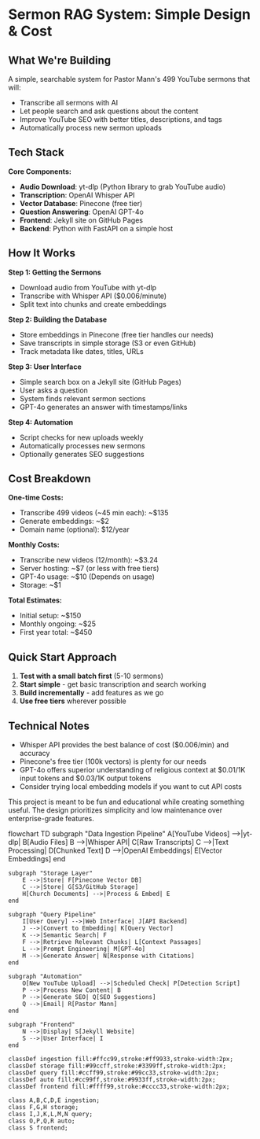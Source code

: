 # Sermon RAG System: Simple Design & Cost

## What We're Building

A simple, searchable system for Pastor Mann's 499 YouTube sermons that will:

- Transcribe all sermons with AI
- Let people search and ask questions about the content
- Improve YouTube SEO with better titles, descriptions, and tags
- Automatically process new sermon uploads

## Tech Stack

**Core Components:**
- **Audio Download**: yt-dlp (Python library to grab YouTube audio)
- **Transcription**: OpenAI Whisper API
- **Vector Database**: Pinecone (free tier)
- **Question Answering**: OpenAI GPT-4o
- **Frontend**: Jekyll site on GitHub Pages
- **Backend**: Python with FastAPI on a simple host

## How It Works

**Step 1: Getting the Sermons**
- Download audio from YouTube with yt-dlp
- Transcribe with Whisper API ($0.006/minute)
- Split text into chunks and create embeddings

**Step 2: Building the Database**
- Store embeddings in Pinecone (free tier handles our needs)
- Save transcripts in simple storage (S3 or even GitHub)
- Track metadata like dates, titles, URLs

**Step 3: User Interface**
- Simple search box on a Jekyll site (GitHub Pages)
- User asks a question
- System finds relevant sermon sections
- GPT-4o generates an answer with timestamps/links

**Step 4: Automation**
- Script checks for new uploads weekly
- Automatically processes new sermons
- Optionally generates SEO suggestions

## Cost Breakdown

**One-time Costs:**
- Transcribe 499 videos (~45 min each): ~$135
- Generate embeddings: ~$2
- Domain name (optional): $12/year

**Monthly Costs:**
- Transcribe new videos (12/month): ~$3.24
- Server hosting: ~$7 (or less with free tiers)
- GPT-4o usage: ~$10 (Depends on usage)
- Storage: ~$1

**Total Estimates:**
- Initial setup: ~$150
- Monthly ongoing: ~$25
- First year total: ~$450

## Quick Start Approach

1. **Test with a small batch first** (5-10 sermons)
2. **Start simple** - get basic transcription and search working
3. **Build incrementally** - add features as we go
4. **Use free tiers** wherever possible

## Technical Notes

- Whisper API provides the best balance of cost ($0.006/min) and accuracy
- Pinecone's free tier (100k vectors) is plenty for our needs
- GPT-4o offers superior understanding of religious context at $0.01/1K input tokens and $0.03/1K output tokens
- Consider trying local embedding models if you want to cut API costs

This project is meant to be fun and educational while creating something useful. The design prioritizes simplicity and low maintenance over enterprise-grade features.

flowchart TD
    subgraph "Data Ingestion Pipeline"
        A[YouTube Videos] -->|yt-dlp| B[Audio Files]
        B -->|Whisper API| C[Raw Transcripts]
        C -->|Text Processing| D[Chunked Text]
        D -->|OpenAI Embeddings| E[Vector Embeddings]
    end

    subgraph "Storage Layer"
        E -->|Store| F[Pinecone Vector DB]
        C -->|Store| G[S3/GitHub Storage]
        H[Church Documents] -->|Process & Embed| E
    end

    subgraph "Query Pipeline"
        I[User Query] -->|Web Interface| J[API Backend]
        J -->|Convert to Embedding| K[Query Vector]
        K -->|Semantic Search| F
        F -->|Retrieve Relevant Chunks| L[Context Passages]
        L -->|Prompt Engineering| M[GPT-4o]
        M -->|Generate Answer| N[Response with Citations]
    end

    subgraph "Automation"
        O[New YouTube Upload] -->|Scheduled Check| P[Detection Script]
        P -->|Process New Content| B
        P -->|Generate SEO| Q[SEO Suggestions]
        Q -->|Email| R[Pastor Mann]
    end

    subgraph "Frontend"
        N -->|Display| S[Jekyll Website]
        S -->|User Interface| I
    end

    classDef ingestion fill:#ffcc99,stroke:#ff9933,stroke-width:2px;
    classDef storage fill:#99ccff,stroke:#3399ff,stroke-width:2px;
    classDef query fill:#ccff99,stroke:#99cc33,stroke-width:2px;
    classDef auto fill:#cc99ff,stroke:#9933ff,stroke-width:2px;
    classDef frontend fill:#ffff99,stroke:#cccc33,stroke-width:2px;

    class A,B,C,D,E ingestion;
    class F,G,H storage;
    class I,J,K,L,M,N query;
    class O,P,Q,R auto;
    class S frontend;
